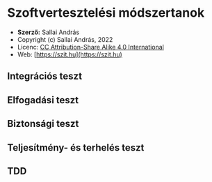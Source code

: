 # Szoftvertesztelési módszertanok

* **Szerző:** Sallai András
* Copyright (c) Sallai András, 2022
* Licenc: [CC Attribution-Share Alike 4.0 International](https://creativecommons.org/licenses/by-sa/4.0/)
* Web: [https://szit.hu](https://szit.hu)

## Integrációs teszt

## Elfogadási teszt

## Biztonsági teszt

## Teljesítmény- és terhelés teszt

## TDD
